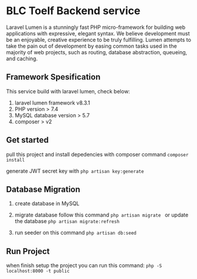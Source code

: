 # BLC Toelf Backend service

Laravel Lumen is a stunningly fast PHP micro-framework for building web applications with expressive, elegant syntax. We believe development must be an enjoyable, creative experience to be truly fulfilling. Lumen attempts to take the pain out of development by easing common tasks used in the majority of web projects, such as routing, database abstraction, queueing, and caching.

## Framework Spesification

This service build with laravel lumen, check below:
1. laravel lumen framework v8.3.1
2. PHP version > 7.4
3. MySQL database version > 5.7
4. composer > v2


## Get started

pull this project and install depedencies with composer command 
```composer install```

generate JWT secret key with
```php artisan key:generate```


## Database Migration

1. create database in MySQL
2. migrate database follow this command
```php artisan migrate ```
    or update the database
```php artisan migrate:refresh ```

3. run seeder on this command
```php artisan db:seed ```


## Run Project

when finish setup the project you can run this command:
```php -S localhost:8000 -t public ```
